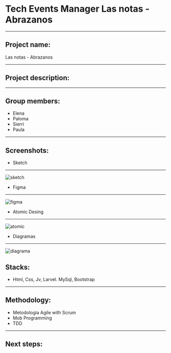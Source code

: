 # Tech Events Manager Las notas - Abrazanos
***
## Project name: 
Las notas - Abrazanos
***
## Project description:


***
## Group members:
+ Elena 
+ Paloma
+ Sierri
+ Paula 
***
## Screenshots:

* Sketch
***
![sketch](https://user-images.githubusercontent.com/90152938/212619576-efbb56f6-6443-4c08-8776-bf2a9ae6c59f.PNG)

* Figma
***
![figma](https://user-images.githubusercontent.com/90152938/212619812-fd6142f0-a7ab-4265-b5c0-98826e8c7350.PNG)

* Atomic Desing
***
![atomic](https://user-images.githubusercontent.com/90152938/212619951-7c29a078-7beb-4ac1-9bf1-25e110701e96.PNG)

* Diagramas
***
![diagrama](https://user-images.githubusercontent.com/90152938/212621889-2a7c3cd8-3e3c-46ea-9b70-18b70759f41d.PNG)


## Stacks:
+ Html, Css, Jv, Larvel. MySql, Bootstrap

***
## Methodology:
+ Metodología Agile with Scrum
+ Mob Programming
+ TDD

***
## Next steps:

